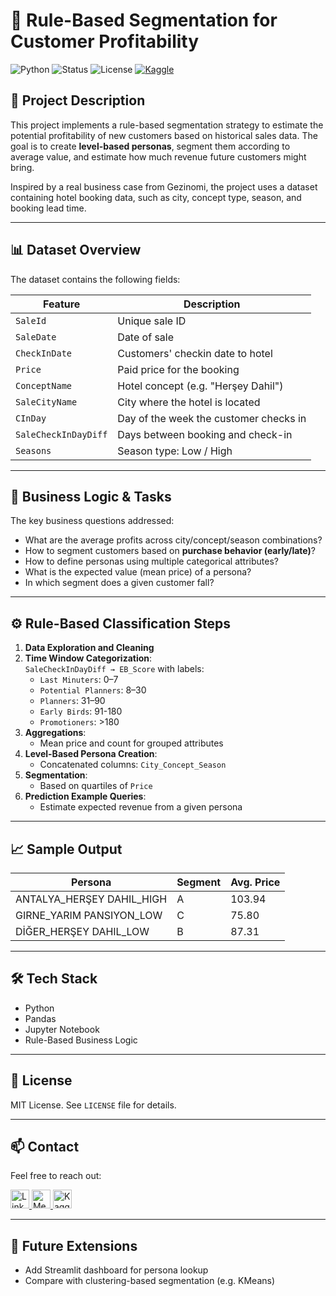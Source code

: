 # 🧠 Rule-Based Segmentation for Customer Profitability

![Python](https://img.shields.io/badge/Python-3.8%2B-blue)
![Status](https://img.shields.io/badge/Status-Completed-brightgreen)
![License](https://img.shields.io/badge/License-MIT-blue)
[![Kaggle](https://img.shields.io/badge/Kaggle-Profile-blue.svg)](https://www.kaggle.com/code/fatiherencetin/telco-customer-churn)

## 📌 Project Description

This project implements a rule-based segmentation strategy to estimate the potential profitability of new customers based on historical sales data. The goal is to create **level-based personas**, segment them according to average value, and estimate how much revenue future customers might bring.

Inspired by a real business case from Gezinomi, the project uses a dataset containing hotel booking data, such as city, concept type, season, and booking lead time.

---

## 📊 Dataset Overview

The dataset contains the following fields:

| Feature              | Description                                      |
|----------------------|--------------------------------------------------|
| `SaleId`             | Unique sale ID                                          |
| `SaleDate`           | Date of sale                                     |
| `CheckInDate`        | Customers' checkin date to hotel                 |
| `Price`              | Paid price for the booking                       |
| `ConceptName`        | Hotel concept (e.g. "Herşey Dahil")              |
| `SaleCityName`       | City where the hotel is located                  |
| `CInDay`             | Day of the week the customer checks in           |
| `SaleCheckInDayDiff` | Days between booking and check-in                |
| `Seasons`            | Season type: Low / High                          |


---

## 🧩 Business Logic & Tasks

The key business questions addressed:

- What are the average profits across city/concept/season combinations?
- How to segment customers based on **purchase behavior (early/late)**?
- How to define personas using multiple categorical attributes?
- What is the expected value (mean price) of a persona?
- In which segment does a given customer fall?

---

## ⚙️ Rule-Based Classification Steps

1. **Data Exploration and Cleaning**
2. **Time Window Categorization**:  
   `SaleCheckInDayDiff → EB_Score` with labels:  
   - `Last Minuters`: 0–7  
   - `Potential Planners`: 8–30  
   - `Planners`: 31–90  
   - `Early Birds`: 91-180
   - `Promotioners`: >180
3. **Aggregations**:
   - Mean price and count for grouped attributes
4. **Level-Based Persona Creation**:
   - Concatenated columns: `City_Concept_Season`
5. **Segmentation**:
   - Based on quartiles of `Price`
6. **Prediction Example Queries**:
   - Estimate expected revenue from a given persona

---

## 📈 Sample Output

| Persona                          | Segment | Avg. Price |
|----------------------------------|---------|------------|
| ANTALYA_HERŞEY DAHIL_HIGH        | A       | 103.94     |
| GIRNE_YARIM PANSIYON_LOW         | C       | 75.80      |
| DİĞER_HERŞEY DAHIL_LOW           | B       | 87.31      |

---

## 🛠 Tech Stack

- Python
- Pandas
- Jupyter Notebook
- Rule-Based Business Logic

---

## 📄 License

MIT License. See `LICENSE` file for details.

---

## 📫 Contact

Feel free to reach out:

<p align="left">
  <a href="www.linkedin.com/in/fatih-eren-cetin" target="_blank"  rel="noopener noreferrer">
    <img src="https://img.shields.io/badge/LinkedIn-%230077B5.svg?&style=for-the-badge&logo=linkedin&logoColor=white" alt="LinkedIn" height="30" />
  </a>
  
  <a href="https://medium.com/@fecetinn" target="_blank"  rel="noopener noreferrer">
    <img src="https://img.shields.io/badge/Medium-12100E?style=for-the-badge&logo=medium&logoColor=white" alt="Medium" height="30" />
  </a>
  
  <a href="https://www.kaggle.com/fatiherencetin" target="_blank"  rel="noopener noreferrer">
    <img src="https://img.shields.io/badge/Kaggle-20BEFF?style=for-the-badge&logo=kaggle&logoColor=white" alt="Kaggle" height="30" />
  </a>
</p>

---

## 🔮 Future Extensions

- Add Streamlit dashboard for persona lookup
- Compare with clustering-based segmentation (e.g. KMeans)
